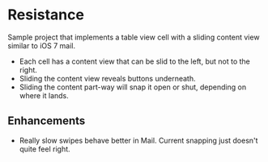 Resistance
==========

Sample project that implements a table view cell with a sliding content view similar to iOS 7 mail. 

- Each cell has a content view that can be slid to the left, but not to the right.
- Sliding the content view reveals buttons underneath.
- Sliding the content part-way will snap it open or shut, depending on where it lands.


## Enhancements

- Really slow swipes behave better in Mail. Current snapping just doesn't quite feel right. 

